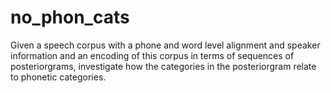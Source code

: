 # no_phon_cats
Given a speech corpus with a phone and word level alignment and speaker information and an encoding of this corpus in terms of sequences of posteriorgrams, investigate how the categories in the posteriorgram relate to phonetic categories.
